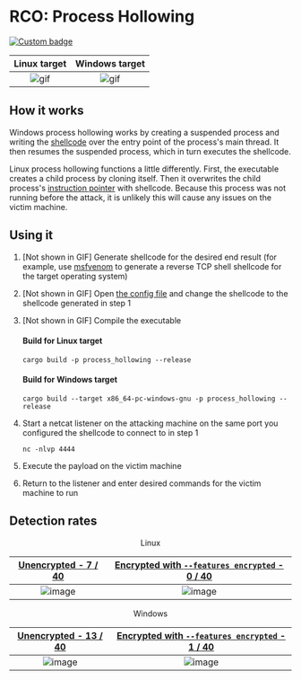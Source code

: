 # RCO: Process Hollowing

[![Custom badge](https://img.shields.io/endpoint?url=https%3A%2F%2Fraw.githubusercontent.com%2Fkmanc%2Fremote_code_oxidation%2Fmaster%2F.custom_shields%2Fprocess_hollowing.json)](https://github.com/kmanc/remote_code_oxidation/tree/master/process_hollowing)

Linux target               |  Windows target
:-------------------------:|:-------------------------:
![gif](https://user-images.githubusercontent.com/14863147/151645583-68e054fc-ba49-4691-bca6-4e924f8ad498.gif)  |  ![gif](https://user-images.githubusercontent.com/14863147/151642061-6df0f601-3f07-4e0c-aaf5-fbbc229de2e0.gif)


## How it works

Windows process hollowing works by creating a suspended process and writing the [shellcode](https://en.wikipedia.org/wiki/Shellcode) over the entry point of the process's main thread. It then resumes the suspended process, which in turn executes the shellcode.

Linux process hollowing functions a little differently. First, the executable creates a child process by cloning itself. Then it overwrites the child process's [instruction pointer](https://datacadamia.com/computer/instruction/instruction_pointer) with shellcode. Because this process was not running before the attack, it is unlikely this will cause any issues on the victim machine.

## Using it

1. [Not shown in GIF] Generate shellcode for the desired end result (for example, use [msfvenom](https://book.hacktricks.xyz/shells/shells/msfvenom) to generate a reverse TCP shell shellcode for the target operating system)
2. [Not shown in GIF] Open [the config file](https://github.com/kmanc/remote_code_oxidation/blob/master/rco_config/src/lib.rs) 
and change the shellcode to the shellcode generated in step 1
3. [Not shown in GIF] Compile the executable

    #### Build for Linux target
    ```commandline
    cargo build -p process_hollowing --release
    ```

    #### Build for Windows target
    ```commandline
    cargo build --target x86_64-pc-windows-gnu -p process_hollowing --release
    ```
4. Start a netcat listener on the attacking machine on the same port you configured the shellcode to connect to in step 1
    ```commandline
    nc -nlvp 4444
    ```   
5. Execute the payload on the victim machine
6. Return to the listener and enter desired commands for the victim machine to run


## Detection rates


<p align="center"> Linux </p>

[Unencrypted - 7 / 40](https://kleenscan.com/scan_result/9f584f6ba01c5d4cd09db05ccfa0d0be592a9522eeaaae6b8fa2c4d4f9d86433) | [Encrypted with `--features encrypted` - 0 / 40](https://kleenscan.com/scan_result/d9087bca23d0a3d74f335f404e66233a0fe6bf8954cddbac86c1028d17e36410)
:-------------------------:|:-------------------------:
![image](https://user-images.githubusercontent.com/14863147/151746886-343dac24-da1f-447e-b4df-2c35036c09dc.png) | ![image](https://user-images.githubusercontent.com/14863147/151746865-0be49000-efff-4d14-a2e1-afb3bd601bb1.png)

<p align="center"> Windows </p>

[Unencrypted - 13 / 40](https://kleenscan.com/scan_result/bac19828b35032fd7fa41f9293823b18aca6372fbf606c5428df0ca931aea502) | [Encrypted with `--features encrypted` - 1 / 40](https://kleenscan.com/scan_result/23d6063cc9bf35222c9aa604cc258de8aa8fb40a1fb443bfc97c8cdcb6ec2ad5)
:-------------------------:|:-------------------------:
![image](https://user-images.githubusercontent.com/14863147/151746908-58824664-8072-4ce3-8895-e01057b868a6.png) | ![image](https://user-images.githubusercontent.com/14863147/151746900-49ec8f35-6718-4ac7-83fe-5e67610ff4c0.png)
